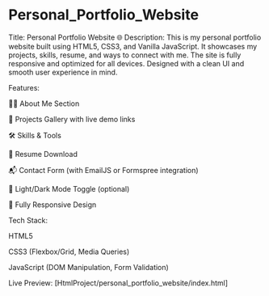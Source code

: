 #  Personal_Portfolio_Website

Title: Personal Portfolio Website 🌐
Description:
This is my personal portfolio website built using HTML5, CSS3, and Vanilla JavaScript. It showcases my projects, skills, resume, and ways to connect with me. The site is fully responsive and optimized for all devices. Designed with a clean UI and smooth user experience in mind.

Features:

🧑‍💻 About Me Section

💼 Projects Gallery with live demo links

🛠️ Skills & Tools

📄 Resume Download

📬 Contact Form (with EmailJS or Formspree integration)

🌙 Light/Dark Mode Toggle (optional)

📱 Fully Responsive Design

Tech Stack:

HTML5

CSS3 (Flexbox/Grid, Media Queries)

JavaScript (DOM Manipulation, Form Validation)

Live Preview: [HtmlProject/personal_portfolio_website/index.html]
